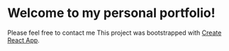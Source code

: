 # Welcome to my personal portfolio!

Please feel free to contact me 
This project was bootstrapped with [Create React App](https://github.com/facebook/create-react-app).